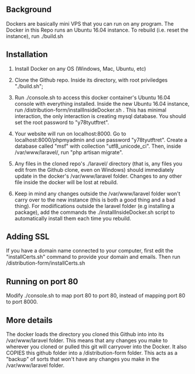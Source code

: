 ## Background
Dockers are basically mini VPS that you can run on any program. The Docker in this Repo runs an Ubuntu 16.04 instance. To rebuild (i.e. reset the instance), run ./build.sh

## Installation
1. Install Docker on any OS (Windows, Mac, Ubuntu, etc)

2. Clone the Github repo. Inside its directory, with root priviledges "./build.sh";

3. Run ./console.sh to access this docker container's Ubuntu 16.04 console with everything installed. Inside the new Ubuntu 16.04 instance, run /distribution-form/installInsideDocker.sh . This has minimal interaction, the only interaction is creating mysql database. You should set the root password to "y78tyutftret". 

4. Your website will run on localhost:8000. Go to localhost:8000/phpmyadmin and use password "y78tyutftret". Create a database called "msf" with collection "utf8_unicode_ci". Then, inside /var/www/laravel/, run "php artisan migrate".

5. Any files in the cloned repo's ./laravel/ directory (that is, any files you edit from the Github clone, even on Windows) should immediately update in the docker's /var/www/laravel folder. Changes to any other file inside the docker will be lost at rebuild. 

6. Keep in mind any changes outside the /var/www/laravel folder won't carry over to the new instance (this is both a good thing and a bad thing). For modiifications outside the laravel folder (e.g installing a package), add the commands the ./installInsideDocker.sh script to automatically install them each time you rebuild. 



## Adding SSL 

If you have a domain name connected to your computer, first edit the "installCerts.sh" command to provide your domain and emails. Then run /distribution-form/installCerts.sh

## Running on port 80
Modify ./console.sh to map port 80 to port 80, instead of mapping port 80 to port 8000. 

## More details

The docker loads the directory you cloned this Github into into its /var/www/laravel folder. This means that any changes you make to wherever you cloned or pulled this git will carryover into the Docker. It also COPIES this github folder into a /distribution-form folder. This acts as a "backup" of sorts that won't have any changes you make in the /var/www/laravel folder. 
